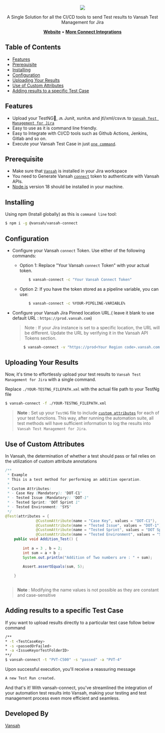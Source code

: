 <div align="center">
   <a href="https://vansah.com"><img src="https://vansah.com/wp-content/uploads/2021/07/256x256-3.png" /></a><br>
</div>

<p align="center">A Single Solution for all the CI/CD tools to send Test results to Vansah Test Management for Jira</p>

<p align="center">
    <a href="https://vansah.com/"><b>Website</b></a> •
    <a href="https://vansah.com/connect-integrations/"><b>More Connect Integrations</b></a>
</p>

## Table of Contents

  - [Features](#features)
  - [Prerequisite](#Prerequisite)
  - [Installing](#installing)
  - [Configuration](#Configuration)
  - [Uploading Your Results](#Uploading-Your-Results)
  - [Use of Custom Attributes](#Use-of-Custom-Attributes)
  - [Adding results to a specific Test Case](#Adding-results-to-a-specific-Test-Case)

## Features

- Upload your TestNG🎉, 🔜 Junit, xunit🔜 and jtl/xml/csv🔜 to [`Vansah Test Management for Jira`](https://marketplace.atlassian.com/apps/1224250/vansah-test-management-for-jira?tab=overview&hosting=cloud) 
- Easy to use as it is command line friendly.
- Easy to Integrate with CI/CD tools such as Github Actions, Jenkins, Gitlab and so on.
- Execute your Vansah Test Case in just [`one command`](#Adding-results-to-a-specific-Test-Case).


## Prerequisite

- Make sure that [`Vansah`](https://marketplace.atlassian.com/apps/1224250/vansah-test-management-for-jira?tab=overview&hosting=cloud) is installed in your Jira workspace
- You need to Generate Vansah [`connect`](https://docs.vansah.com/docs-base/generate-a-vansah-api-token-from-jira-cloud/) token to authenticate with Vansah APIs.
- [Node.js](https://nodejs.org/en/download) version 18 should be installed in your machine.

## Installing

Using npm (Install globally) as this is `command line` tool:

```bash
$ npm i -g @vansah/vansah-connect
```

## Configuration

- Configure your Vansah `connect` Token. Use either of the following commands:
    - Option 1: Replace "Your Vansah `connect` Token" with your actual token.
    
        ```bash
            $ vansah-connect -c "Your Vansah Connect Token"
        ```
    - Option 2: If you have the token stored as a pipeline variable, you can use:
            
        ```bash
            $ vansah-connect -c %YOUR-PIPELINE-VARIABLE%
        ```
- Configure your Vansah Jira Pinned location URL.( leave it blank to use default URL : `https://prod.vansah.com`)

    > Note : If your Jira instance is set to a specific location, the URL will be different. Update the URL by verifying it in the Vansah API Tokens section.

    ```bash
         $ vansah-connect -v "https://prod<Your Region code>.vansah.com"
    ```

## Uploading Your Results

Now, it's time to effortlessly upload your test results to `Vansah Test Management for Jira` with a single command.

Replace `./YOUR-TESTNG_FILEPATH.xml` with the actual file path to your TestNg file

```bash
$ vansah-connect -f ./YOUR-TESTNG_FILEPATH.xml
```


> **Note** : Set up your `TestNG` file to include [`custom attributes`](#Use-of-Custom-Attributes) for each of your test functions. This way, after running the automation suite, all test methods will have sufficient information to log the results into `Vansah Test Management for Jira`.

## Use of Custom Attributes

In Vansah, the determination of whether a test should pass or fail relies on the utilization of custom attribute annotations

```java
/**
 * Example
 * This is a test method for performing an addition operation.
 *
 * Custom Attributes:
 * - Case Key (Mandatory): "DOT-C1"
 * - Tested Issue (Mandatory): "DOT-1"
 * - Tested Sprint: "DOT Sprint 1"
 * - Tested Environment: "SYS"
 */
@Test(attributes = {
		      @CustomAttribute(name = "Case Key", values = "DOT-C1"),
		      @CustomAttribute(name = "Tested Issue", values = "DOT-1"),
		      @CustomAttribute(name = "Tested Sprint", values = "DOT Sprint 1"),
		      @CustomAttribute(name = "Tested Environment", values = "SYS")})
	public void Addition_Test() {
		
		int a = 3 , b = 2;
		int sum = a + b ;
		System.out.println("Addition of Two numbers are : " + sum);
	
		Assert.assertEquals(sum, 5);
		
	}
	
```
> **Note** : Modifying the name values is not possible as they are constant and case-sensitive
   
   
   
## Adding results to a specific Test Case

If you want to upload results directly to a particular test case follow below command

```bash
/**
* -t <TestCaseKey> 
* -s <passedOrFailed>
* -a <IssueKeyorTestFolderID>
**/
$ vansah-connect -t "PVT-C500" -s "passed" -a "PVT-4"
```

Upon successful execution, you'll receive a reassuring message

```bash
A new Test Run created.
```
And that's it! With vansah-connect, you've streamlined the integration of your automation test results into Vansah, making your testing and test management process even more efficient and seamless.

## Developed By

[Vansah](https://vansah.com/)